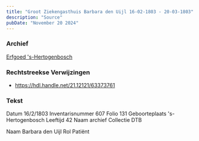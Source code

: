 ```yaml
---
title: "Groot Ziekengasthuis Barbara den Uijl 16-02-1803 - 20-03-1803"
description: "Source"
pubDate: "November 20 2024"
---
```


### Archief
[Erfgoed 's-Hertogenbosch](https://www.erfgoedshertogenbosch.nl/)

### Rechtstreekse Verwijzingen
- https://hdl.handle.net/21.12121/63373761

### Tekst
Datum 16/2/1803
Inventarisnummer 607
Folio 131
Geboorteplaats 's-Hertogenbosch
Leeftijd 42
Naam archief Collectie DTB
 
Naam Barbara den Uijl
Rol Patiënt